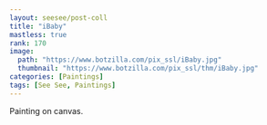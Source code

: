 ```yaml
---
layout: seesee/post-coll
title: "iBaby"
mastless: true
rank: 170
image:
  path: "https://www.botzilla.com/pix_ssl/iBaby.jpg"
  thumbnail: "https://www.botzilla.com/pix_ssl/thm/iBaby.jpg"
categories: [Paintings]
tags: [See See, Paintings]
---
```


Painting on canvas.



